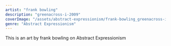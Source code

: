 ```yaml
---
artist: "frank bowling"
description: "greenacross-i-2009"
coverImage: "/assets/abstract-expressionism/frank-bowling_greenacross-i-2009.jpg"
genre: "Abstract Expressionism"
---
```

This is an art by frank bowling on Abstract Expressionism

